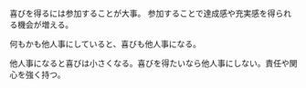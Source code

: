 喜びを得るには参加することが大事。
参加することで達成感や充実感を得られる機会が増える。

何もかも他人事にしていると、喜びも他人事になる。

他人事になると喜びは小さくなる。喜びを得たいなら他人事にしない。責任や関心を強く持つ。
